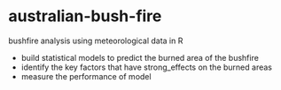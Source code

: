 # australian-bush-fire
bushfire analysis using meteorological data in R
- build statistical models to predict the burned area of the bushfire
- identify the key factors that have strong_effects on the burned areas
- measure the performance of model
